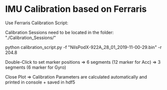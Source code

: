 # IMU Calibration based on Ferraris

Use Ferraris Calibration Script:

Calibration Sessions need to be located in the folder: "./Calibration_Sessions/"

python calibration_script.py -f "NilsPodX-922A_28_01_2019-11-00-29.bin" -r 204.8

Double-Click to set marker positions => 6 segments (12 marker for Acc)
									 => 3 segments (6 marker for Gyro)

Close Plot => Calibration Parameters are calculated automatically and printed in console + saved in hdf5